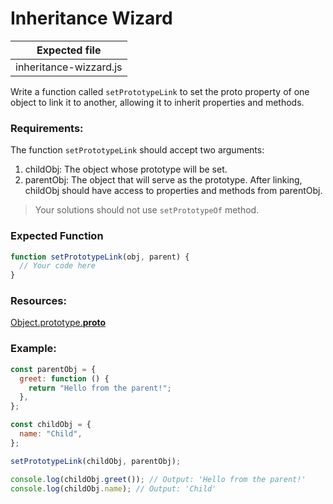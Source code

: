 # Inheritance Wizard

| Expected file          |
| ---------------------- |
| inheritance-wizzard.js |

Write a function called `setPrototypeLink` to set the proto property of one object to link it to another, allowing it to inherit properties and methods.

### Requirements:

The function `setPrototypeLink` should accept two arguments:

1. childObj: The object whose prototype will be set.
2. parentObj: The object that will serve as the prototype.
   After linking, childObj should have access to properties and methods from parentObj.

> Your solutions should not use `setPrototypeOf` method.

### Expected Function

```js
function setPrototypeLink(obj, parent) {
  // Your code here
}
```

### Resources:

[Object.prototype.**proto**](https://developer.mozilla.org/en-US/docs/Web/JavaScript/Reference/Global_Objects/Object/proto)

### Example:

```js
const parentObj = {
  greet: function () {
    return "Hello from the parent!";
  },
};

const childObj = {
  name: "Child",
};

setPrototypeLink(childObj, parentObj);

console.log(childObj.greet()); // Output: 'Hello from the parent!'
console.log(childObj.name); // Output: 'Child'
```
